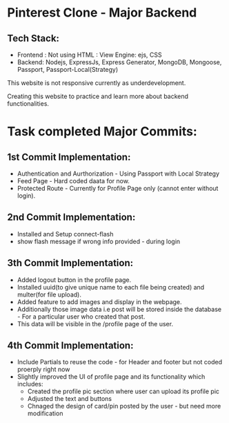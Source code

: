 # Pinterest Clone - Major Backend

## Tech Stack:
- Frontend : Not using HTML : View Engine: ejs, CSS
- Backend:  Nodejs, ExpressJs, Express Generator, MongoDB, Mongoose, Passport, Passport-Local(Strategy)

This website is not responsive currently as underdevelopment.

Creating this website to practice and learn more about backend functionalities.

# Task completed Major Commits:

 ## 1st Commit Implementation:
 - Authentication and Aurthorization - Using Passport with Local Strategy
 - Feed Page - Hard coded daata for now.
 - Protected Route - Currently for Profile Page only (cannot enter without login).

 ## 2nd Commit Implementation:
 - Installed and Setup connect-flash
 - show flash message if wrong info provided - during login

 ## 3th Commit Implementation:
 - Added logout button in the profile page.
 - Installed uuid(to give unique name to each file being created) and multer(for file upload).
 - Added feature to add images and display in the webpage.
 - Additionally those image data i.e post will be stored inside the database - For a particular user who created that post.
 - This data will be visible in the /profile page of the user.

 ## 4th Commit Implementation:
 - Include Partials to reuse the code - for Header and footer but not coded proerply right now
 - Slightly improved the UI of profile page and its functionality which includes:
    - Created the profile pic section where user can upload its profile pic
    - Adjusted the text and buttons
    - Chnaged the design of card/pin posted by the user - but need more modification
